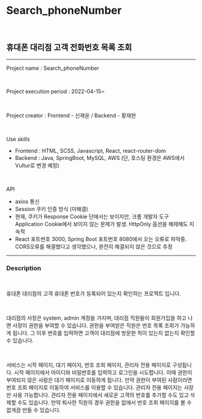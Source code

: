 # Search_phoneNumber

<br>



## 휴대폰 대리점 고객 전화번호 목록 조회

<hr>

Project name : Search_phoneNumber

<br>

Project execution period : 2022-04-15~

<br>

Project creator : Frontend - 신재윤 / Backend - 황재현

<br>

Use skills

- Frontend : HTML, SCSS, Javascript, React, react-router-dom
- Backend : Java, SpringBoot, MySQL, AWS
(단, 호스팅 환경은 AWS에서 Vultur로 변경 예정)

<br>

API
- axios 통신
- Session 쿠키 인증 방식 (미해결)
- 현재, 쿠키가 Response Cookie 단에서는 보이지만, 크롬 개발자 도구 Application Cookie에서 보이지 않는 문제가 발생. HttpOnly 옵션을 해제해도 지속적
- React 포트번호 3000, Spring Boot 포트번호 8080에서 오는 오류로 파악중. CORS오류를 해결했다고 생각했으나, 완전히 해결되지 않은 것으로 추정

<hr>

### Description

<br>

휴대폰 대리점의 고객 휴대폰 번호가 등록되어 있는지 확인하는 프로젝트 입니다.

<br>

대리점의 사장은 system, admin 계정을 가지며, 대리점 직원들이 회원가입을 하고 나면 사장이 권한을 부여할 수 있습니다. 권한을 부여받은 직원은 번호 목록 조회가 가능하게 됩니다. 그 이후 번호를 입력하면 고객이 대리점에 방문한 적이 있는지 없는지 확인할 수 있습니다.

<br>

서비스는 시작 페이지, 대기 페이지, 번호 조회 페이지, 관리자 전용 페이지로 구성됩니다. 시작 페이지에서 아이디와 비밀번호를 입력하고 로그인을 시도합니다. 이때 권한이 부여되지 않은 사람은 대기 페이지로 이동하게 됩니다. 만약 권한이 부여된 사람이라면 번호 조회 페이지로 이동하여 서비스를 이용할 수 있습니다. 관리자 전용 페이지는 사장만 사용 가능합니다. 관리자 전용 페이지에서 새로운 고객의 번호를 추가할 수도 있고 삭제할 수도 있습니다. 만약 퇴사한 직원의 경우 권한을 없애서 번호 조회 페이지를 볼 수 없게끔 만들 수 있습니다.
